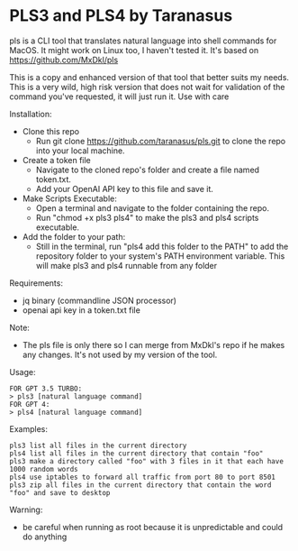 # PLS3 and PLS4 by Taranasus

pls is a CLI tool that translates natural language into shell commands for MacOS. It might work on Linux too, I haven't tested it. It's based on https://github.com/MxDkl/pls

This is a copy and enhanced version of that tool that better suits my needs. This is a very wild, high risk version that does not wait for validation of the command you've requested, it will just run it. Use with care

Installation:
- Clone this repo 
  - Run git clone https://github.com/taranasus/pls.git to clone the repo into your local machine.
- Create a token file
  - Navigate to the cloned repo's folder and create a file named token.txt.
  - Add your OpenAI API key to this file and save it.
- Make Scripts Executable:
  - Open a terminal and navigate to the folder containing the repo.
  - Run "chmod +x pls3 pls4" to make the pls3 and pls4 scripts executable.
- Add the folder to your path:
  - Still in the terminal, run "pls4 add this folder to the PATH" to add the repository folder to your system's PATH environment variable. This will make pls3 and pls4 runnable from any folder

Requirements:
- jq binary (commandline JSON processor)
- openai api key in a token.txt file

Note:
- The pls file is only there so I can merge from MxDkl's repo if he makes any changes. It's not used by my version of the tool.

Usage:
```
FOR GPT 3.5 TURBO:
> pls3 [natural language command] 
FOR GPT 4:
> pls4 [natural language command]
```
Examples:
```
pls3 list all files in the current directory
pls4 list all files in the current directory that contain "foo"
pls3 make a directory called "foo" with 3 files in it that each have 1000 random words
pls4 use iptables to forward all traffic from port 80 to port 8501
pls3 zip all files in the current directory that contain the word "foo" and save to desktop
```

Warning:
- be careful when running as root because it is unpredictable and could do anything